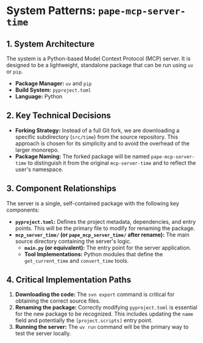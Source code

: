 # System Patterns: `pape-mcp-server-time`

## 1. System Architecture

The system is a Python-based Model Context Protocol (MCP) server. It is designed to be a lightweight, standalone package that can be run using `uv` or `pip`.

- **Package Manager:** `uv` and `pip`
- **Build System:** `pyproject.toml`
- **Language:** Python

## 2. Key Technical Decisions

- **Forking Strategy:** Instead of a full Git fork, we are downloading a specific subdirectory (`src/time`) from the source repository. This approach is chosen for its simplicity and to avoid the overhead of the larger monorepo.
- **Package Naming:** The forked package will be named `pape-mcp-server-time` to distinguish it from the original `mcp-server-time` and to reflect the user's namespace.

## 3. Component Relationships

The server is a single, self-contained package with the following key components:

- **`pyproject.toml`:** Defines the project metadata, dependencies, and entry points. This will be the primary file to modify for renaming the package.
- **`mcp_server_time/` (or `pape_mcp_server_time/` after rename):** The main source directory containing the server's logic.
    - **`main.py` (or equivalent):** The entry point for the server application.
    - **Tool Implementations:** Python modules that define the `get_current_time` and `convert_time` tools.

## 4. Critical Implementation Paths

1. **Downloading the code:** The `svn export` command is critical for obtaining the correct source files.
2. **Renaming the package:** Correctly modifying `pyproject.toml` is essential for the new package to be recognized. This includes updating the `name` field and potentially the `[project.scripts]` entry point.
3. **Running the server:** The `uv run` command will be the primary way to test the server locally.
